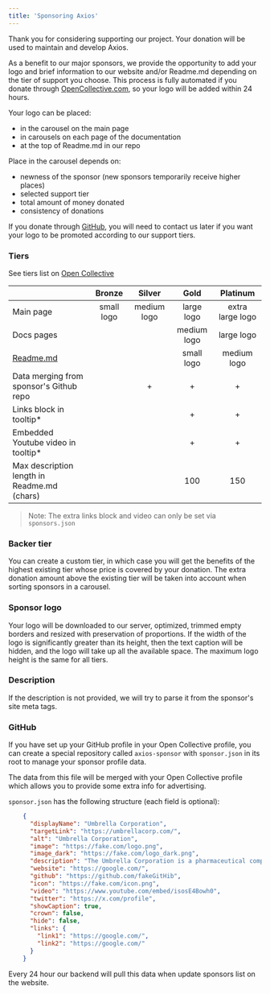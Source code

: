 ```yaml
---
title: 'Sponsoring Axios'
---
```


Thank you for considering supporting our project. Your donation will be used to maintain and develop Axios.

As a benefit to our major sponsors, we provide the opportunity to add your logo and brief
information to our website and/or Readme.md depending on the tier of support you choose.
This process is fully automated if you donate through [OpenCollective.com](https://opencollective.com/axios/contribute),
so your logo will be added within 24 hours.

Your logo can be placed:
- in the carousel on the main page
- in carousels on each page of the documentation
- at the top of Readme.md in our repo

Place in the carousel depends on:
- newness of the sponsor (new sponsors temporarily receive higher places)
- selected support tier
- total amount of money donated
- consistency of donations

If you donate through [GitHub](https://github.com/sponsors/axios), you will need to contact us later if you want your logo to be promoted according
to our support tiers.

### Tiers

See tiers list on [Open Collective](https://opencollective.com/axios/contribute)

|                                             |   Bronze   |   Silver    |    Gold     |     Platinum     |
|---------------------------------------------|:----------:|:-----------:|:-----------:|:----------------:|
| Main page                                   | small logo | medium logo | large logo  | extra large logo |
| Docs pages                                  |            |             | medium logo |    large logo    |
| [Readme.md](https://github.com/axios/axios) |            |             | small logo  |   medium logo    |
| Data merging from sponsor's Github repo     |            |      +      |      +      |        +         |
| Links block in tooltip*                     |            |             |      +      |        +         |
| Embedded Youtube video in tooltip*          |            |             |      +      |        +         |
| Max description length in Readme.md (chars) |            |             |     100     |       150        |

> Note:
> The extra links block and video can only be set via `sponsors.json`

### Backer tier

You can create a custom tier, in which case you will get the benefits of the highest existing tier whose price
is covered by your donation. The extra donation amount above the existing tier will be taken into account
when sorting sponsors in a carousel.

### Sponsor logo

Your logo will be downloaded to our server, optimized, trimmed empty borders and resized with preservation of proportions.
If the width of the logo is significantly greater than its height, then the text caption will be hidden,
and the logo will take up all the available space. The maximum logo height is the same for all tiers.

### Description

If the description is not provided, we will try to parse it from the sponsor's site meta tags.

### GitHub

If you have set up your GitHub profile in your Open Collective profile,
you can create a special repository called `axios-sponsor` with `sponsor.json` in its root to manage your sponsor profile data.

The data from this file will be merged with your Open Collective profile which allows you to provide some extra info for advertising.

`sponsor.json` has the following structure (each field is optional):

```json
    {
      "displayName": "Umbrella Corporation",
      "targetLink": "https://umbrellacorp.com/",
      "alt": "Umbrella Corporation",
      "image": "https://fake.com/logo.png",
      "image_dark": "https://fake.com/logo_dark.png",
      "description": "The Umbrella Corporation is a pharmaceutical company",  
      "website": "https://google.com/",
      "github": "https://github.com/fakeGitHib",
      "icon": "https://fake.com/icon.png",
      "video": "https://www.youtube.com/embed/isosE4Bowh0",
      "twitter": "https://x.com/profile",
      "showCaption": true,
      "crown": false,
      "hide": false,
      "links": {
        "link1": "https://google.com/",
        "link2": "https://google.com/"
      }
    }
```
Every 24 hour our backend will pull this data when update sponsors list on the website.
